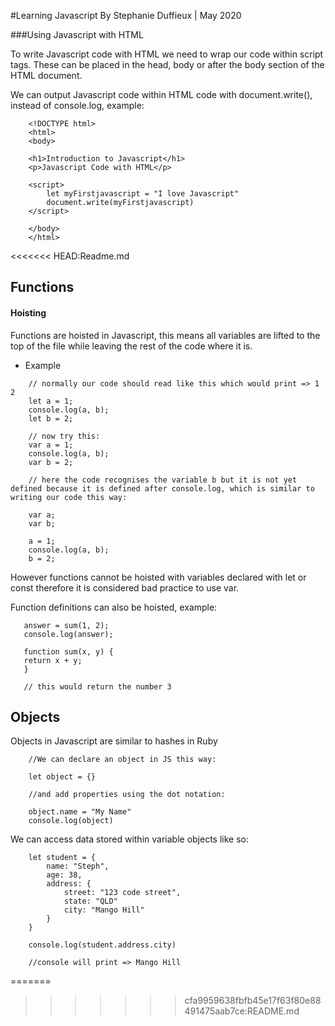 #Learning Javascript
By Stephanie Duffieux | May 2020

###Using Javascript with HTML

To write Javascript code with HTML we need to wrap our code within script tags. These can be placed in the head, body or after the body section of the HTML document.

We can output Javascript code within HTML code with document.write(), instead of console.log, example:

```
    <!DOCTYPE html>
    <html>
    <body>

    <h1>Introduction to Javascript</h1>
    <p>Javascript Code with HTML</p>

    <script>
        let myFirstjavascript = "I love Javascript"
        document.write(myFirstjavascript)
    </script>

    </body>
    </html>
```
<<<<<<< HEAD:Readme.md

## Functions

#### Hoisting

Functions are hoisted in Javascript, this means all variables are lifted to the top of the file while leaving the rest of the code where it is. 

* Example 

``` 
    // normally our code should read like this which would print => 1 2
    let a = 1;
    console.log(a, b);
    let b = 2;

    // now try this:
    var a = 1;
    console.log(a, b);
    var b = 2;

    // here the code recognises the variable b but it is not yet defined because it is defined after console.log, which is similar to writing our code this way:

    var a;
    var b;

    a = 1;
    console.log(a, b);
    b = 2;
 ```

 However functions cannot be hoisted with variables declared with let or const therefore it is considered bad practice to use var. 

 Function definitions can also be hoisted, example:

 ```
    answer = sum(1, 2);
    console.log(answer);

    function sum(x, y) {
    return x + y;
    }

    // this would return the number 3
```

## Objects

Objects in Javascript are similar to hashes in Ruby

```
    //We can declare an object in JS this way:

    let object = {}

    //and add properties using the dot notation:

    object.name = "My Name"
    console.log(object)
```

We can access data stored within variable objects like so:

```
    let student = {
        name: "Steph",
        age: 38,
        address: {
            street: "123 code street",
            state: "QLD"
            city: "Mango Hill"
        }
    }

    console.log(student.address.city)

    //console will print => Mango Hill

```

=======
>>>>>>> cfa9959638fbfb45e17f63f80e88491475aab7ce:README.md
